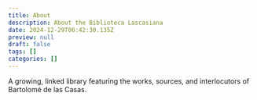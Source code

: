 ```yaml
---
title: About
description: About the Biblioteca Lascasiana
date: 2024-12-29T06:42:30.135Z
preview: null
draft: false
tags: []
categories: []
---
```

A growing, linked library featuring the works, sources, and interlocutors of Bartolomé de las Casas.